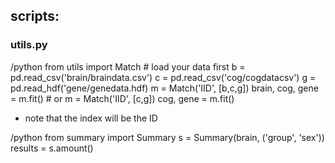 ## scripts:
### utils.py
/python 
    from utils import Match
    # load your data first
    b = pd.read_csv('brain/braindata.csv')
    c = pd.read_csv('cog/cogdatacsv')
    g = pd.read_hdf('gene/genedata.hdf)
    m = Match('IID', [b,c,g])
    brain, cog, gene = m.fit()
    # or
    m = Match('IID', [c,g])
    cog, gene = m.fit()
    
* note that the index will be the ID

/python 
    from summary import Summary
    s = Summary(brain, ('group', 'sex'))
    results = s.amount()
    
